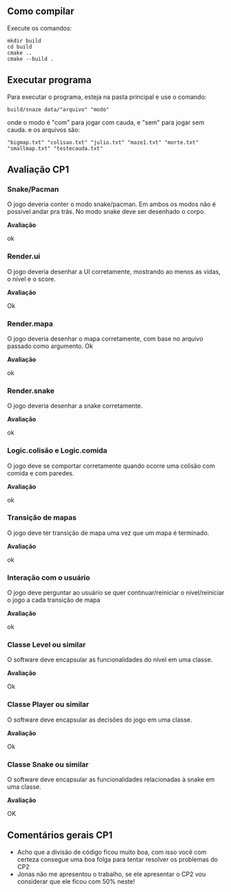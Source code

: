 ## Como compilar

Execute os comandos:
```
mkdir build
cd build
cmake ..
cmake --build .
```

## Executar programa
Para executar o programa, esteja na pasta principal e use o comando:

```
build/snaze data/"arquivo" "modo"
```
onde o modo é "com" para jogar com cauda, e "sem" para jogar sem cauda.
e os arquivos são:

```
"bigmap.txt" "colisao.txt" "julio.txt" "maze1.txt" "morte.txt" "smallmap.txt" "testecauda.txt"
```

## Avaliação CP1

### Snake/Pacman
O jogo deveria conter o modo snake/pacman. Em ambos os modos não é possível andar pra trás. No modo snake deve ser desenhado o corpo.

**Avaliação**

ok

### Render.ui
O jogo deveria desenhar a UI corretamente, mostrando ao menos as vidas, o nível e o score.

**Avaliação**

Ok

### Render.mapa
O jogo deveria desenhar o mapa corretamente, com base no arquivo passado como argumento. Ok

**Avaliação**

ok

### Render.snake
O jogo deveria desenhar a snake corretamente.

**Avaliação**

ok

### Logic.colisão e Logic.comida
O jogo deve se comportar corretamente quando ocorre uma colisão com comida e com paredes.

**Avaliação**

ok

### Transição de mapas
O jogo deve ter transição de mapa uma vez que um mapa é terminado.

**Avaliação**

ok

### Interação com o usuário
O jogo deve perguntar ao usuário se quer continuar/reiniciar o nível/reiniciar o jogo a cada transição de mapa

**Avaliação**

ok

### Classe Level ou similar
O software deve encapsular as funcionalidades do nível em uma classe.

**Avaliação**

Ok

### Classe Player ou similar
O software deve encapsular as decisões do jogo em uma classe.

**Avaliação**

Ok

### Classe Snake ou similar
O software deve encapsular as funcionalidades relacionadas à snake em uma classe. 

**Avaliação**

OK

## Comentários gerais CP1
- Acho que a divisão de código ficou muito boa, com isso você com certeza consegue uma boa folga para tentar resolver os problemas do CP2
- Jonas não me apresentou o trabalho, se ele apresentar o CP2 vou considerar que ele ficou com 50% neste!